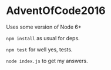 # AdventOfCode2016

Uses some version of Node 6+

`npm install` as usual for deps.

`npm test` for well yes, tests.

`node index.js` to get my answers.

